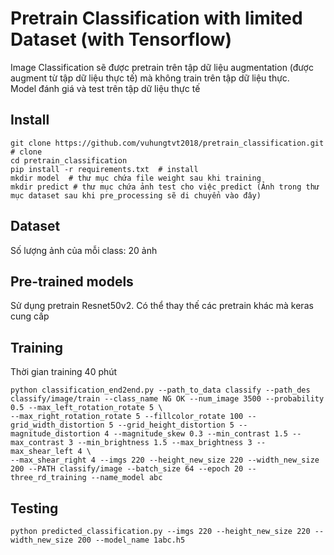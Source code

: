 # Pretrain Classification with limited Dataset (with Tensorflow)
   Image Classification sẽ được pretrain trên tập dữ liệu augmentation (được augment từ tập dữ liệu thực tế) mà không train trên tập dữ liệu thực. \
   Model đánh giá và test trên tập dữ liệu thực tế
## Install
   ```
   git clone https://github.com/vuhungtvt2018/pretrain_classification.git  # clone 
   cd pretrain_classification 
   pip install -r requirements.txt  # install 
   mkdir model  # thư mục chứa file weight sau khi training 
   mkdir predict # thư mục chứa ảnh test cho việc predict (Ảnh trong thư mục dataset sau khi pre_processing sẽ di chuyển vào đây)
   ```
## Dataset
   Số lượng ảnh của mỗi class: 20 ảnh
## Pre-trained models
   Sử dụng pretrain Resnet50v2. Có thể thay thế các pretrain khác mà keras cung cấp
## Training
   Thời gian training 40 phút
   ```
   python classification_end2end.py --path_to_data classify --path_des classify/image/train --class_name NG OK --num_image 3500 --probability 0.5 --max_left_rotation_rotate 5 \
   --max_right_rotation_rotate 5 --fillcolor_rotate 100 --grid_width_distortion 5 --grid_height_distortion 5 --magnitude_distortion 4 --magnitude_skew 0.3 --min_contrast 1.5 --max_contrast 3 --min_brightness 1.5 --max_brightness 3 --max_shear_left 4 \
   --max_shear_right 4 --imgs 220 --height_new_size 220 --width_new_size 200 --PATH classify/image --batch_size 64 --epoch 20 --three_rd_training --name_model abc
   ```
## Testing
   ```
   python predicted_classification.py --imgs 220 --height_new_size 220 --width_new_size 200 --model_name 1abc.h5
   ```
